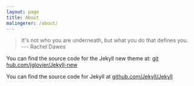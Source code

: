 ```yaml
---
layout: page
title: About
malingerer: /about/
---
```


>It's not who you are underneath, but what you do that defines you.   
> --- Rachel Dawes

You can find the source code for the Jekyll new theme at: [git hub.com/jglovier/Jekyll-new](https://github.com/jglovier/Jekyll-new)

You can find the source code for Jekyll at [github.com/Jekyll/Jekyll](https://github.com/Jekyll/Jekyll)
